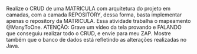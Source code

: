Realize o CRUD de uma MATRICULA com arquitetura do projeto em camadas, com a camada REPOSITORY, dessa forma, basta implementar apenas o repository da MATRICULA.
Essa atividade trabalha o mapeamento @ManyToOne.
ATENÇÃO: 
Grave um vídeo da tela provando e FALANDO que conseguiu realizar todo o CRUD, e envie para meu ZAP. Mostre também que o banco de dados está refletindo as alterações realizadas no Java.
